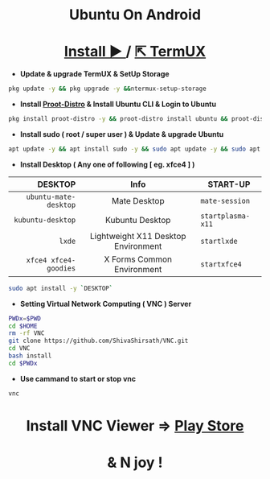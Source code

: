 <h1 align=center>Ubuntu On Android</h1>
<h1 align=center> 
  <a href=https://play.google.com/store/apps/details?id=com.termux>
    Install ►
  </a>
  /
  <a href=https://f-droid.org/packages/com.termux>
    ⇱ TermUX
  </a>
</h1>

+ **Update & upgrade TermUX & SetUp Storage**
```bash
pkg update -y && pkg upgrade -y &&ntermux-setup-storage
```
+ **Install [Proot-Distro](https://github.com/termux/proot-distro) & Install Ubuntu CLI & Login to Ubuntu**
```bash
pkg install proot-distro -y && proot-distro install ubuntu && proot-distro login ubuntu
```
+ **Install sudo ( root / super user ) & Update & upgrade Ubuntu**
```bash
apt update -y && apt install sudo -y && sudo apt update -y && sudo apt upgrade -y && sudo apt install apt-utils -y
```
<!--
+ Add User
```bash
adduser <UserName> && echo "<UserName> ALL=(ALL:ALL) ALL" >> /etc/sudoers
```
+ **Install udisks2**
```bash
rm -rf /var/lib/dpkg/info/*.postinst && sudo dpkg --configure -a && sudo apt install udisks2 -y && rm -rf /var/lib/dpkg/info/*.postinst && sudo dpkg --configure -a
``` -->

+ **Install Desktop ( Any one of following [ eg. xfce4 ] )**

| DESKTOP | Info | START-UP |
| ---: | :---: | --- |
| `ubuntu-mate-desktop` | Mate Desktop | `mate-session`|
| `kubuntu-desktop` | Kubuntu Desktop | `startplasma-x11` |
| `lxde` | Lightweight X11 Desktop Environment | `startlxde`
| `xfce4 xfce4-goodies` | X Forms Common Environment | `startxfce4` |
 
```bash
sudo apt install -y `DESKTOP` 
```

+ **Setting Virtual Network Computing ( VNC ) Server**
```bash
PWDx=$PWD
cd $HOME
rm -rf VNC
git clone https://github.com/ShivaShirsath/VNC.git
cd VNC
bash install
cd $PWDx
```
+ **Use cammand to start or stop vnc**
```bash
vnc 
```

<h1 align=center> Install VNC Viewer => 
  <a href=https://play.google.com/store/apps/details?id=com.realvnc.viewer.android>
    Play Store
  </a>
</h1>
<h1 align=center>& N joy !</h1>
